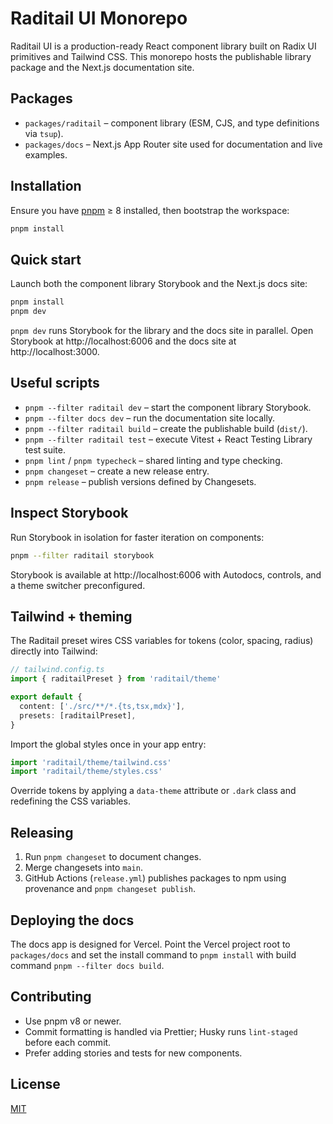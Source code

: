 # Raditail UI Monorepo

Raditail UI is a production-ready React component library built on Radix UI primitives and Tailwind CSS. This monorepo hosts the publishable library package and the Next.js documentation site.

## Packages

- `packages/raditail` – component library (ESM, CJS, and type definitions via `tsup`).
- `packages/docs` – Next.js App Router site used for documentation and live examples.

## Installation

Ensure you have [pnpm](https://pnpm.io) ≥ 8 installed, then bootstrap the workspace:

```bash
pnpm install
```

## Quick start

Launch both the component library Storybook and the Next.js docs site:

```bash
pnpm install
pnpm dev
```

`pnpm dev` runs Storybook for the library and the docs site in parallel. Open Storybook at http://localhost:6006 and the docs site at http://localhost:3000.

## Useful scripts

- `pnpm --filter raditail dev` – start the component library Storybook.
- `pnpm --filter docs dev` – run the documentation site locally.
- `pnpm --filter raditail build` – create the publishable build (`dist/`).
- `pnpm --filter raditail test` – execute Vitest + React Testing Library test suite.
- `pnpm lint` / `pnpm typecheck` – shared linting and type checking.
- `pnpm changeset` – create a new release entry.
- `pnpm release` – publish versions defined by Changesets.

## Inspect Storybook

Run Storybook in isolation for faster iteration on components:

```bash
pnpm --filter raditail storybook
```

Storybook is available at http://localhost:6006 with Autodocs, controls, and a theme switcher preconfigured.

## Tailwind + theming

The Raditail preset wires CSS variables for tokens (color, spacing, radius) directly into Tailwind:

```ts
// tailwind.config.ts
import { raditailPreset } from 'raditail/theme'

export default {
  content: ['./src/**/*.{ts,tsx,mdx}'],
  presets: [raditailPreset],
}
```

Import the global styles once in your app entry:

```ts
import 'raditail/theme/tailwind.css'
import 'raditail/theme/styles.css'
```

Override tokens by applying a `data-theme` attribute or `.dark` class and redefining the CSS variables.

## Releasing

1. Run `pnpm changeset` to document changes.
2. Merge changesets into `main`.
3. GitHub Actions (`release.yml`) publishes packages to npm using provenance and `pnpm changeset publish`.

## Deploying the docs

The docs app is designed for Vercel. Point the Vercel project root to `packages/docs` and set the install command to `pnpm install` with build command `pnpm --filter docs build`.

## Contributing

- Use pnpm v8 or newer.
- Commit formatting is handled via Prettier; Husky runs `lint-staged` before each commit.
- Prefer adding stories and tests for new components.

## License

[MIT](./LICENSE)
